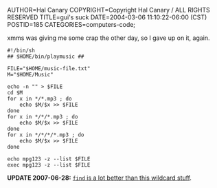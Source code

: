 AUTHOR=Hal Canary
COPYRIGHT=Copyright Hal Canary / ALL RIGHTS RESERVED
TITLE=gui's suck
DATE=2004-03-06 11:10:22-06:00 (CST)
POSTID=185
CATEGORIES=computers-code;

xmms was giving me some crap the other day, so I gave up on it, again.

    
    #!/bin/sh
    ## $HOME/bin/playmusic ##
    
    FILE="$HOME/music-file.txt"
    M="$HOME/Music"
    
    echo -n "" > $FILE
    cd $M
    for x in */*.mp3 ; do
        echo $M/$x >> $FILE
    done
    for x in */*/*.mp3 ; do
        echo $M/$x >> $FILE
    done
    for x in */*/*/*.mp3 ; do
        echo $M/$x >> $FILE
    done
    
    echo mpg123 -z --list $FILE
    exec mpg123 -z --list $FILE
    

**UPDATE 2007-06-28:** [`find` is a lot better than this wildcard stuff](/vv/2006/11/23/665/).
